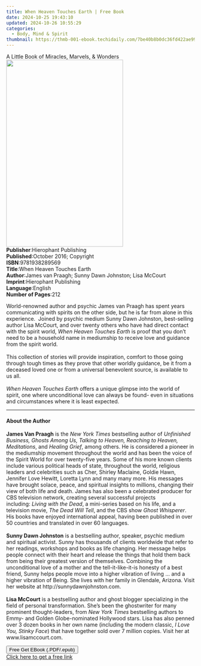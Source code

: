 ```yaml
---
title: When Heaven Touches Earth | Free Book
date: 2024-10-25 19:43:10
updated: 2024-10-26 10:55:29
categories:
  - Body, Mind & Spirit
thumbnail: https://thmb-001-ebook.techidaily.com/7be40b8b0dc36fd422ae9993be08e9a3a5c1e570b221a4538bb15fbe723f5256.jpg
---
```

<main id="book-container">
  <div class="flex flex-col">
    <div class="book-brief flex-1 py-6 px-4 sm:p-6 md:py-10 md:px-8">
      <!-- brief-->
      <div class="book-brief-main">
        A Little Book of Miracles, Marvels, & Wonders
      </div>
    </div>
    <div
      class="book-meta-info flex-1 grid gap-4 col-start-1 col-end-3 row-start-1 sm:mb-6 sm:grid-cols-4 lg:gap-6 lg:col-start-2 lg:row-end-6 lg:row-span-6 lg:mb-0"
    >
      <div
        class="book-meta-info-left place-content-center mt-4 p-4 text-sm leading-6 col-start-2 col-span-2 dark:text-slate-400"
      >
        <img
          class="w-full h-500 object-cover rounded-lg sm:h-255 sm:col-span-2 lg:col-span-full"
          src="https://img-001-ebook.techidaily.com/3b648da29b4f46f6c8493f379ca9f36b4df92acef5a9fb0ec01ea6cfc0602f29.jpg"
          alt=""
          width="312"
          height="500"
        />
      </div>
      <div
        class="book-meta-info-right mt-2 col-start-1 row-start-2 col-span-3 self-center"
      >
        <!-- meta data  -->
        <div class="flex flex-col px-4 md:px-8">
          <div class="flex-1">
            <strong>Publisher</strong>:<span class="px-2"
              >Hierophant Publishing</span
            >
          </div>
          <div class="flex-1">
            <strong>Published</strong>:<span class="px-2"
              >October 2016; Copyright</span
            >
          </div>
          <div class="flex-1">
            <strong>ISBN</strong>:<span class="px-2">9781938289569</span>
          </div>
          <div class="flex-1">
            <strong>Title</strong>:<span class="px-2"
              >When Heaven Touches Earth</span
            >
          </div>
          <div class="flex-1">
            <strong>Author</strong>:<span class="px-2"
              >James van Praagh; Sunny Dawn Johnston; Lisa McCourt</span
            >
          </div>
          <div class="flex-1">
            <strong>Imprint</strong>:<span class="px-2"
              >Hierophant Publishing</span
            >
          </div>
          <div class="flex-1">
            <strong>Language</strong>:<span class="px-2">English</span>
          </div>
          <div class="flex-1">
            <strong>Number of Pages</strong>:<span class="px-2">212</span>
          </div>
        </div>
      </div>
    </div>
    <div class="book-description flex-1 py-6 px-4 sm:p-6 md:py-10 md:px-8">
      <div class="book-description-main">
        <div accordion-content="" id="description">
          <p>
            World-renowned author and psychic James van Praagh has spent years
            communicating with spirits on the other side, but he is far from
            alone in this experience.&nbsp; Joined by psychic medium Sunny Dawn
            Johnston, best-selling author Lisa McCourt, and over twenty others
            who have had direct contact with the spirit world,
            <i>When Heaven Touches Earth</i> is proof that you don’t need to be
            a household name in mediumship to receive love and guidance from the
            spirit world.<br /><br />
            This collection of stories will provide inspiration, comfort to
            those going through tough times as they prove that other worldly
            guidance, be it from a deceased loved one or from a universal
            benevolent source, is available to us all.&nbsp;<br /><br /><i
              >When Heaven Touches Earth</i
            >
            offers a unique glimpse into the world of spirit, one where
            unconditional love can always be found- even in situations and
            circumstances where it is least expected.
          </p>
        </div>
      </div>
    </div>
    <div class="book-excerpts flex-1 py-6 px-4 sm:p-6 md:py-10 md:px-8">
      <!-- excerpts-->
      <div class="book-excerpts-main">
        <hr />
        <h4 class="placeholder placeholder-heading">
          <span>About the Author</span>
        </h4>
        <p>
          <b>James Van Praagh</b>&nbsp;is the&nbsp;<i>New York Times</i
          >&nbsp;bestselling author of&nbsp;<i
            >Unfinished Business, Ghosts Among Us, Talking to Heaven, Reaching
            to Heaven, Meditations</i
          >, and&nbsp;<i>Healing Grief</i>, among others. He is considered a
          pioneer in the mediumship movement throughout the world and has been
          the voice of the Spirit World for over twenty-five years. Some of his
          more known clients include various political heads of state,
          throughout the world, religious leaders and celebrities such as Cher,
          Shirley Maclaine, Goldie Hawn, Jennifer Love Hewitt, Loretta Lynn and
          many many more. His messages have brought solace, peace, and spiritual
          insights to millions, changing their view of both life and death.
          James has also been a celebrated producer for CBS television network,
          creating several successful projects including:&nbsp;<i
            >Living with the Dead</i
          >, a mini-series based on his life, and a television movie,&nbsp;<i
            >The Dead Will Tell</i
          >, and the CBS show&nbsp;<i>Ghost Whisperer</i>. His books have
          enjoyed international appeal, having been published in over 50
          countries and translated in over 60 languages.<br /><br /><b
            >Sunny Dawn Johnston</b
          >&nbsp;is a bestselling author, speaker, psychic medium and spiritual
          activist. Sunny has thousands of clients worldwide that refer to her
          readings, workshops and books as life changing. Her message helps
          people connect with their heart and release the things that hold them
          back from being their greatest version of themselves. Combining the
          unconditional love of a mother and the tell-it-like-it-is honesty of a
          best friend, Sunny helps people move into a higher vibration of living
          … and a higher vibration of Being. She lives with her family in
          Glendale, Arizona. Visit her website at
          http://sunnydawnjohnston.com.<br /><br /><b>Lisa McCourt</b>&nbsp;is a
          bestselling author and ghost blogger specializing in the field of
          personal transformation. She’s been the ghostwriter for many prominent
          thought-leaders, from&nbsp;<i>New York Times</i>&nbsp;bestselling
          authors to Emmy- and Golden Globe-nominated Hollywood stars. Lisa has
          also penned over 3 dozen books in her own name (including the modern
          classic,&nbsp;<i>I Love You, Stinky Face</i>) that have together sold
          over 7 million copies. Visit her at www.lisamccourt.com.<br />
        </p>
      </div>
    </div>
    <div
      class="book-about-author flex-1 py-6 px-4 sm:p-6 md:py-10 md:px-8"
    ></div>
    <div class="book-free-get flex-1 py-6 px-4 sm:p-6 md:py-10 md:px-8">
      <button
        id="btn-free-get"
        class="bg-blue-500 hover:bg-blue-700 text-white font-bold py-2 px-4 rounded"
      >
        Free Get EBook (.PDF/.epub)
      </button>
      <div id="countdown-display" class="px-2 text-lg mt-2"></div>
      <a
        id="free-link"
        class="hidden bg-blue-500 hover:bg-blue-700 text-white font-bold py-2 px-4 rounded"
        href="https://www.ebooks.com/en-us/book/2678630/when-heaven-touches-earth/james-van-praagh/"
        target="_blank"
        >Click here to get a free link</a
      >
    </div>
    <script>
      let countdownTime = 0;
      let countdownInterval = null;
      document
        .getElementById('btn-free-get')
        .addEventListener('click', startCountdown);
      function startCountdown() {
        countdownTime = new Date().getTime() + 60000 * 3;
        countdownInterval = setInterval(updateCountdown, 1000);
        document.getElementById('btn-free-get').disabled = true;
        document
          .getElementById('btn-free-get')
          .classList.add('bg-gray-500', 'cursor-not-allowed');
      }
      function updateCountdown() {
        let currentTime = new Date().getTime();
        let timeLeft = countdownTime - currentTime;
        let secondsLeft = Math.floor(timeLeft / 1000);
        document.getElementById('countdown-display').innerHTML =
          `Remaining time: ${secondsLeft} seconds.`;
        if (secondsLeft <= 0) {
          clearInterval(countdownInterval);
          document.getElementById('btn-free-get').classList.add('hidden');
          document.getElementById('free-link').classList.remove('hidden');
          document.getElementById('countdown-display').innerHTML = '';
        }
      }
    </script>
  </div>
</main>

